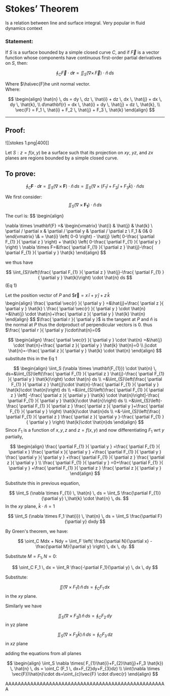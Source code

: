 # Stokes’ Theorem

Is a relation between line and surface integral. Very popular in fluid dynamics context



### Statement:

If $S$ is a surface bounded by a simple closed curve $C$, and if $\vec{F}$ is a vector function whose components have continuous first-order partial derivatives on $S$, then:

$$\oint_C \vec{F} \cdot d\mathbf{r}  = \iint_S \left(\nabla \times \, \vec{F}\right) \cdot \hat{n} \, ds
$$

Where $\ha\vec{F}he unit normal vector.  
Where:   

$$
\begin{align}
\hat{n} \, ds = dy \, dz \, \hat{i} + dz \, dx \, \hat{j} + dx \, dy \, \hat{k}, \\ d\mathbf{r} = dx \, \hat{i} + dy \, \hat{j} + dz \, \hat{k}, \\ \vec{F} = F_1 \, \hat{i} + F_2 \, \hat{j} + F_3 \, \hat{k}
\end{align}
$$




---

## Proof:


![[stokes 1.png|400]]


Let $S: z = f(x, y)$ be a surface such that its projection on $xy$, $yz$, and $zx$ planes are regions bounded by a simple closed curve.

## To prove:

$$
\oint_C \mathbf{F} \cdot d\mathbf{r} = \iint_S (\nabla \times \mathbf{F}) \cdot \hat{n} \, ds = \iint_{S} (\nabla \times (F_{1}\hat{i}+F_{2}\hat{j}+F_{3}\hat{k}) \cdot \hat{n} ds 
$$

We first consider:
$$
\iint_S (\nabla \times \mathbf{F_{1}}) \cdot \hat{n} \, ds
$$

The curl is:
$$
\begin{align}

\nabla \times \mathbf{F} =&
\begin{vmatrix} 
\hat{i} & \hat{j} & \hat{k} \\ 
\partial / \partial x & \partial / \partial y & \partial / \partial z \\ 
F_1 & 0& 0
\end{vmatrix} \\& = \hat{i} \left( 0-0 \right) - \hat{j} \left( 0-\frac{ \partial F_{1} }{ \partial z }  \right) + \hat{k} \left( 0-\frac{ \partial F_{1} }{ \partial y }  \right) \\
\nabla \times F=&\frac{ \partial F_{1} }{ \partial z } \hat{j}-\frac{ \partial F_{1} }{ \partial y } \hat{k}
\end{align}
$$


we thus have 

$$
\iint_{S}\left(\frac{ \partial F_{1} }{ \partial z } \hat{j}-\frac{ \partial F_{1} }{ \partial y } \hat{k}\right) \cdot \hat{n} ds 
$$
(Eq 1)

Let the position vector of $P$ and 
$$\mathbf{\vec{r}} = x \, \hat{i} + y \, \hat{j} + z \, \hat{k}$
$$
$$
\begin{align}
\frac{ \partial \vec{r} }{ \partial y }  =&\hat{j}+\frac{ \partial z }{ \partial y } \hat{k} \\
\frac{ \partial \vec{r} }{ \partial y } \cdot \hat{n} =&\hat{j} \cdot \hat{n}+\frac{ \partial z }{ \partial y } \hat{k}  \hat{n}
\end{align}
$$
$\frac{ \partial r }{ \partial y }$ is the tangent at $P$ and $\hat{n}$ is the normal at $P$ thus the dotproduct of perpendicular vectors is 0. thus $\frac{ \partial r }{ \partial y }\cdot\hat{n}=0$

$$
\begin{align}
\frac{ \partial \vec{r} }{ \partial y } \cdot \hat{n} =&\hat{j} \cdot \hat{n}+\frac{ \partial z }{ \partial y } \hat{k}  \hat{n}=0 \\
j\cdot \hat{n}=-\frac{ \partial z }{ \partial y } \hat{k} \cdot \hat{n}
\end{align}
$$
substitute this in the Eq 1


$$
\begin{align}
\iint_S (\nabla \times \mathbf{F_{1}}) \cdot \hat{n} \, ds=&\iint_{S}\left(\frac{ \partial F_{1} }{ \partial z } \hat{j}-\frac{ \partial F_{1} }{ \partial y } \hat{k}\right) \cdot \hat{n} ds  \\
=&\iint_{S}\left(\frac{ \partial F_{1} }{ \partial z } \hat{j}\cdot \hat{n}-\frac{ \partial F_{1} }{ \partial y } \hat{k}\cdot \hat{n}\right)  ds  \\
=&\iint_{S}\left(\frac{ \partial F_{1} }{ \partial z } \left[ -\frac{ \partial z }{ \partial y } \hat{k} \cdot \hat{n}\right]-\frac{ \partial F_{1} }{ \partial y } \hat{k}\cdot \hat{n}\right)  ds   \\
=&\iint_{S}\left(-\frac{ \partial F_{1} }{ \partial z } \frac{ \partial z }{ \partial y }+\frac{ \partial F_{1} }{ \partial y } \right)  \hat{k}\cdot \hat{n}ds \\
=&-\iint_{S}\left(\frac{ \partial F_{1} }{ \partial z } \frac{ \partial z }{ \partial y }-\frac{ \partial F_{1} }{ \partial y } \right)  \hat{k}\cdot \hat{n}ds  
\end{align}
$$
Since $F_{1}$ is a function of $x,y,z$ and $z=f(x,y)$ and now differentiating $F_{1}$ wrt $y$ partially, 

$$
\begin{align}
\frac{ \partial F_{1} }{ \partial y } =\frac{ \partial F_{1} }{ \partial x } \frac{ \partial x }{ \partial y } +\frac{ \partial F_{1} }{ \partial y } \frac{ \partial y }{ \partial y } +\frac{ \partial F_{1} }{ \partial z } \frac{ \partial z }{ \partial y }  \\
\frac{ \partial F_{1} }{ \partial y } =0+\frac{ \partial F_{1} }{ \partial y }  +\frac{ \partial F_{1} }{ \partial z } \frac{ \partial z }{ \partial y }
\end{align}
$$

Substitute this in previous equation, 


$$
\iint_S (\nabla \times F_{1}) \, \hat{n} \, ds = \iint_S \frac{\partial F_{1}}{\partial y} \,\hat{k} \cdot \hat{n} \, ds.
$$
In the $xy$ plane, $\hat{k} \cdot \hat{n} = 1$

$$
\iint_S (\nabla \times F_1 \hat{i}) \, \hat{n} \, ds = \iint_S \frac{\partial F}{\partial y} dxdy
$$

By Green's theorem, we have:

$$
\oint_C Mdx + Ndy = \iint_F \left( \frac{\partial N}{\partial x} - \frac{\partial M}{\partial y} \right) \, dx \, dy.
$$

Substitute $M=F_1, N=0$:

$$
\oint_C F_1 \, dx = \iint_R \frac{-\partial F_1}{\partial y} \, dx \, dy 
$$

Substitute:

$$
\iint (\nabla \times F_{1} \hat{i}) \, \hat{n} \, ds = \oint_C F_1 \, dx \, 
$$
in the $xy$ plane. 

Similarly we have

$$
\iint_S (\nabla \times F_2 \hat{j}) \, \hat{n} \, ds = \oint_C F_2 \, dy 
$$
in yz plane

$$
\iint_S (\nabla \times F_3 \hat{k}) \, \hat{n} \, ds = \oint_C F_3 \, dz
$$
in $xz$ plane

adding the equations from all planes

$$
\begin{align}
\iint_S \nabla \times( F_{1}\hat{i}+F_{2}\hat{j}+F_3 \hat{k}) \, \hat{n} \, ds = \oint_C (F_1 \, dx+F_{2}dy+F_{3}dz)  \\
\iint(\nabla \times \vec{F})\hat{n}\cdot ds=\oint_{c}\vec{F} \cdot d\vec{r}
\end{align}
$$

AAAAAAAAAAAAAAAAAAAAAAAAAAAAAAAAAAAAAAAAAAAAAAAAAAAA